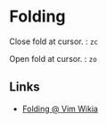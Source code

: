 # Folding

Close fold at cursor.
: `zc`

Open fold at cursor.
: `zo`


## Links

- [Folding @ Vim Wikia](http://vim.wikia.com/wiki/Folding)
